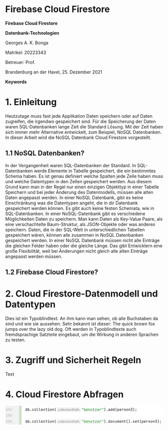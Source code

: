 # Firebase Cloud Firestore



**Firebase Cloud Firestore**

**Datenbank-Technologien**

Georges A. K. Bonga

Matrikel: 20223343

Betreuer: Prof.

Brandenburg an der Havel, 25. Dezember 2021





**Keywords**



# 1. Einleitung

Heutzutage muss fast jede Applikation Daten speichern oder auf Daten zugreifen, die irgendwo gespeichert sind. Für die Speicherung der Daten waren SQL-Datenbanken lange Zeit die Standard Lösung. Mit der Zeit haben sich immer mehr Alternative entwickelt, zum Beispiel, NoSQL Datenbanken. In dieser Arbeit wird die NoSQL Datenbank Cloud Firestore vorgestellt.

## 1.1 NoSQL Datenbanken?

In der Vergangenheit waren SQL-Datenbanken der Standard. In SQL-Datenbanken werde Elemente in Tabelle gespeichert, die ein bestimmtes Schema haben. Es ist genau definiert welche Spalten jede Zeile haben muss und welche Datentypen in den Zellen gespeichert werden. Aus diesem Grund kann man in der Regel nur einen einzigen Objekttyp in einer Tabelle Speichern und bei jeder Änderung des Datenmodells, müssen alle alten Daten angepasst werden.
In einer NoSQL Datenbank, gibt es keine Einschränkung was die Datentypen angeht, die in dir Datenbank gespeichert werden können. Es gibt auch keine festen Schemata, wie in SQL-Datenbanken. In einer NoSQL-Datenbank gibt es verschiedene Möglichkeiten Daten zu speichern. Man kann Daten als Key-Value Paare, als eine verschachtelte Baum-Struktur, als JSON-Objekte oder was anderes speichern. Daten, die in der SQL-Welt in unterschiedlichen Tabellen gespeichert wären, können alle zusammen in NoSQL Datenbanken gespeichert werden. In einer NoSQL Datenbank müssen nicht alle Einträge die gleichen Felder haben oder die gleiche Länge. Das gibt Entwicklern eine große Flexibilität, weil bei Änderungen nicht gleich alle alten Einträge angepasst werden müssen.


## 1.2 Firebase Cloud Firestore?

# 2. Cloud Firestore-Datenmodell und Datentypen

Dies ist ein Typoblindtext. An ihm kann man sehen, ob alle Buchstaben da sind und wie sie aussehen. Sehr bekannt ist dieser: The quick brown fox jumps over the lazy old dog. Oft werden in Typoblindtexte auch fremdsprachige Satzteile eingebaut, um die Wirkung in anderen Sprachen zu testen.

# 3. Zugriff und Sicherheit Regeln

Text

# 4. Cloud Firestore Abfragen

![img.png](img.png)